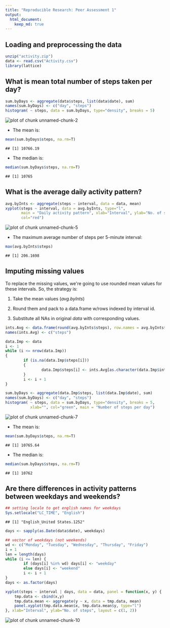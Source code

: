 ```yaml
---
title: "Reproducible Research: Peer Assessment 1"
output: 
  html_document:
    keep_md: true
---
```


## Loading and preprocessing the data

```r
unzip("activity.zip")
data <- read.csv("Activity.csv")
library(lattice)
```


## What is mean total number of steps taken per day?

```r
sum.byDays <- aggregate(data$steps, list(data$date), sum)
names(sum.byDays) <- c("day", "steps")
histogram( ~ steps, data = sum.byDays, type="density", breaks = 5)
```

![plot of chunk unnamed-chunk-2](figure/unnamed-chunk-2-1.png) 

- The mean is:

```r
mean(sum.byDays$steps, na.rm=T)
```

```
## [1] 10766.19
```
- The median is:

```r
median(sum.byDays$steps, na.rm=T)
```

```
## [1] 10765
```


## What is the average daily activity pattern?

```r
avg.byInts <- aggregate(steps ~ interval, data = data, mean)
xyplot(steps ~ interval, data = avg.byInts, type="l",
       main = "Daily activity pattern", xlab="Interval", ylab="No. of steps",
       col="red")
```

![plot of chunk unnamed-chunk-5](figure/unnamed-chunk-5-1.png) 

- The maximum average number of steps per 5-minute interval:

```r
max(avg.byInts$steps)
```

```
## [1] 206.1698
```

## Imputing missing values
To replace the missing values, we're going to use rounded mean values for these intervals.
So, the strategy is:

1. Take the mean values (_avg.byInts_)

2. Round them and pack to a data.frame w/rows indexed by interval id.

3. Substitute all NAs in original _data_ with corresponding values.

```r
ints.Avg <- data.frame(round(avg.byInts$steps), row.names = avg.byInts$interval)
names(ints.Avg) <- c("steps")

data.Imp <- data
i <- 1
while (i <= nrow(data.Imp))
{
        if (is.na(data.Imp$steps[i]))
        {
                data.Imp$steps[i] <- ints.Avg[as.character(data.Imp$interval[i]), "steps"]
        }
        i <- i + 1
}

sum.byDays <- aggregate(data.Imp$steps, list(data.Imp$date), sum)
names(sum.byDays) <- c("day", "steps")
histogram( ~ steps, data = sum.byDays, type="density", breaks = 5,
           xlab="", col="green", main = "Number of steps per day")
```

![plot of chunk unnamed-chunk-7](figure/unnamed-chunk-7-1.png) 

- The mean is:

```r
mean(sum.byDays$steps, na.rm=T)
```

```
## [1] 10765.64
```

- The median is:

```r
median(sum.byDays$steps, na.rm=T)
```

```
## [1] 10762
```


## Are there differences in activity patterns between weekdays and weekends?

```r
## setting locale to get english names for weekdays
Sys.setlocale("LC_TIME", "English")
```

```
## [1] "English_United States.1252"
```

```r
days <- sapply(as.Date(data$date), weekdays)

## vector of weekdays (not weekends)
wd <- c("Monday", "Tuesday", "Wednesday", "Thursday", "Friday")
i = 1
len = length(days)
while (i <= len) {
        if (days[i] %in% wd) days[i] <- "weekday"
        else days[i] <- "weekend"
        i <- i + 1
}
days <- as.factor(days)

xyplot(steps ~ interval | days, data = data, panel = function(x, y) {
    tmp.data <- cbind(x,y)
    tmp.data.mean <- aggregate(y ~ x, data = tmp.data, mean)
    panel.xyplot(tmp.data.mean$x, tmp.data.mean$y, type="l")
}, xlab="Interval", ylab="No. of steps", layout = c(1, 2))
```

![plot of chunk unnamed-chunk-10](figure/unnamed-chunk-10-1.png) 
